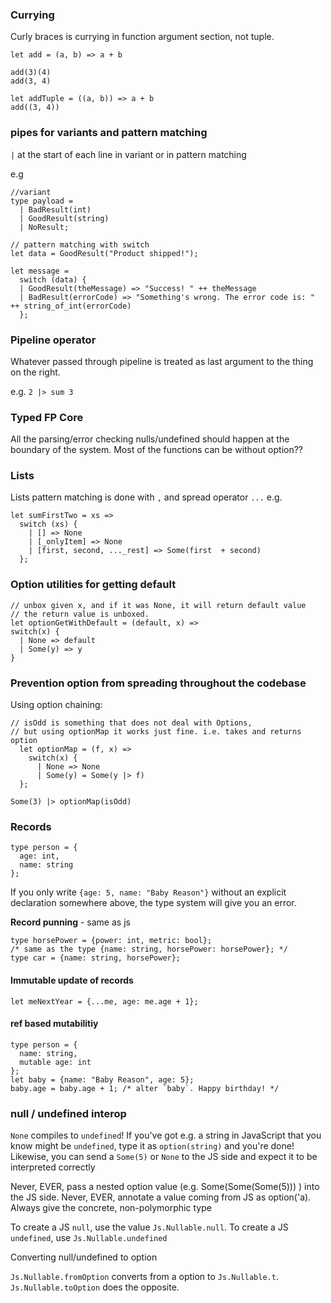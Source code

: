 
### Currying

Curly braces is currying in function argument section, not tuple.
```re
let add = (a, b) => a + b

add(3)(4)
add(3, 4)

let addTuple = ((a, b)) => a + b
add((3, 4))
```

### pipes for variants and pattern matching

`|` at the start of each line in variant or in pattern matching

e.g
```re
//variant
type payload =
  | BadResult(int)
  | GoodResult(string)
  | NoResult;

// pattern matching with switch
let data = GoodResult("Product shipped!");

let message =
  switch (data) {
  | GoodResult(theMessage) => "Success! " ++ theMessage
  | BadResult(errorCode) => "Something's wrong. The error code is: " ++ string_of_int(errorCode)
  };

```

### Pipeline operator

Whatever passed through pipeline is treated as last argument to the thing on the right.

e.g. 
`2 |> sum 3`

### Typed FP Core

All the parsing/error checking nulls/undefined should happen 
at the boundary of the system. Most of the functions can be without option??

### Lists 

Lists pattern matching is done with `,` and spread operator `...`
e.g.
```re
let sumFirstTwo = xs =>
  switch (xs) {
    | [] => None
    | [_onlyItem] => None
    | [first, second, ..._rest] => Some(first  + second)
  };
```


### Option utilities for getting default


```re
// unbox given x, and if it was None, it will return default value
// the return value is unboxed.
let optionGetWithDefault = (default, x) =>
switch(x) {
  | None => default
  | Some(y) => y
}
```

### Prevention option from spreading throughout the codebase

Using option chaining:
```re
// isOdd is something that does not deal with Options,
// but using optionMap it works just fine. i.e. takes and returns option  
  let optionMap = (f, x) =>
    switch(x) {
      | None => None
      | Some(y) = Some(y |> f)
  };

Some(3) |> optionMap(isOdd)
```



### Records

```re
type person = {
  age: int,
  name: string
};
```

If you only write `{age: 5, name: "Baby Reason"}` without an explicit declaration somewhere above, the type system will give you an error.

**Record punning** - same as js

```re
type horsePower = {power: int, metric: bool};
/* same as the type {name: string, horsePower: horsePower}; */
type car = {name: string, horsePower};
```

#### Immutable update of records

```re
let meNextYear = {...me, age: me.age + 1};
```

#### ref based mutabilitiy

```re
type person = {
  name: string,
  mutable age: int
};
let baby = {name: "Baby Reason", age: 5};
baby.age = baby.age + 1; /* alter `baby`. Happy birthday! */
```

### null / undefined interop

`None`
compiles to `undefined`! If you've got e.g. a string in JavaScript that you know might be `undefined`, type it as `option(string)` and you're done! Likewise, you can send a `Some(5)` or `None` to the JS side and expect it to be interpreted correctly

Never, EVER, pass a nested option value (e.g.   Some(Some(Some(5))) ) into the JS side.
Never, EVER, annotate a value coming from JS as option('a). Always give the concrete, non-polymorphic type

To create a JS `null`, use the value `Js.Nullable.null`. 
To create a JS `undefined`, use `Js.Nullable.undefined`

Converting null/undefined to option

`Js.Nullable.fromOption` converts from a option to `Js.Nullable.t`. 
`Js.Nullable.toOption` does the opposite.

